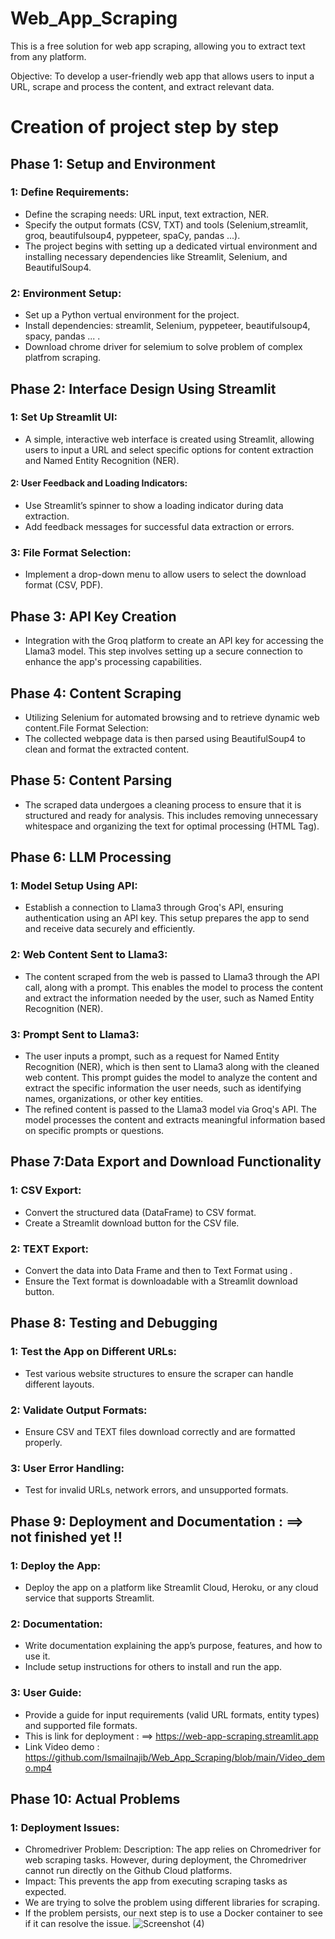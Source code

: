 # Web_App_Scraping
This is a free solution for web app scraping, allowing you to extract text from any platform.


Objective: To develop a user-friendly web app that allows users to input a URL, scrape and process the content, and extract relevant data. 

# Creation of project step by step

## Phase 1: Setup and Environment
### 1: Define Requirements:
* Define the scraping needs: URL input, text extraction, NER.
* Specify the output formats (CSV, TXT) and tools (Selenium,streamlit, groq, beautifulsoup4, pyppeteer, spaCy, pandas ...).
* The project begins with setting up a dedicated virtual environment and installing necessary dependencies like Streamlit, Selenium, and BeautifulSoup4.
### 2: Environment Setup:
* Set up a Python vertual environment for the project.
* Install dependencies: streamlit, Selenium, pyppeteer, beautifulsoup4, spacy, pandas ... .
* Download chrome driver for selemium to solve problem of complex platfrom scraping.
## Phase 2: Interface Design Using Streamlit

### 1: Set Up Streamlit UI:   
* A simple, interactive web interface is created using Streamlit, allowing users to input a URL and select specific options for content extraction and Named Entity Recognition (NER).
#### 2: User Feedback and Loading Indicators:
* Use Streamlit’s spinner to show a loading indicator during data extraction.
* Add feedback messages for successful data extraction or errors.

### 3: File Format Selection:
* Implement a drop-down menu to allow users to select the download format (CSV, PDF).
## Phase 3: API Key Creation
* Integration with the Groq platform to create an API key for accessing the Llama3 model. This step involves setting up a secure connection to enhance the app's processing capabilities.
## Phase 4: Content Scraping
* Utilizing Selenium for automated browsing and to retrieve dynamic web content.File Format Selection:
* The collected webpage data is then parsed using BeautifulSoup4 to clean and format the extracted content.
## Phase 5: Content Parsing
* The scraped data undergoes a cleaning process to ensure that it is structured and ready for analysis. This includes removing unnecessary whitespace and organizing the text for optimal processing (HTML Tag).
## Phase 6: LLM Processing
### 1: Model Setup Using API:
* Establish a connection to Llama3 through Groq's API, ensuring authentication using an API key. This setup prepares the app to send and receive data securely and efficiently.
### 2: Web Content Sent to Llama3:
* The content scraped from the web is passed to Llama3 through the API call, along with a prompt. This enables the model to process the content and extract the information needed by the user, such as Named Entity Recognition (NER).
### 3: Prompt Sent to Llama3:
* The user inputs a prompt, such as a request for Named Entity Recognition (NER), which is then sent to Llama3 along with the cleaned web content. This prompt guides the model to analyze the content and extract the specific information the user needs, such as identifying names, organizations, or other key entities.
* The refined content is passed to the Llama3 model via Groq's API. The model processes the content and extracts meaningful information based on specific prompts or questions.
## Phase 7:Data Export and Download Functionality
### 1: CSV Export:
* Convert the structured data (DataFrame) to CSV format.
* Create a Streamlit download button for the CSV file.
### 2: TEXT Export:
* Convert the data into Data Frame  and then to Text Format using .
* Ensure the Text format  is downloadable with a Streamlit download button.
## Phase 8: Testing and Debugging
### 1: Test the App on Different URLs:
* Test various website structures to ensure the scraper can handle different layouts.
### 2: Validate Output Formats:
* Ensure CSV and TEXT files download correctly and are formatted properly.
### 3: User Error Handling:
* Test for invalid URLs, network errors, and unsupported formats.
## Phase 9: Deployment and Documentation : ==> not finished yet !!
### 1: Deploy the App: 
* Deploy the app on a platform like Streamlit Cloud, Heroku, or any cloud service that supports Streamlit.
### 2: Documentation:
* Write documentation explaining the app’s purpose, features, and how to use it.
* Include setup instructions for others to install and run the app.
### 3: User Guide:
* Provide a guide for input requirements (valid URL formats, entity types) and supported file formats.
* This is link for deployment : ==>  https://web-app-scraping.streamlit.app
* Link Video demo :  https://github.com/Ismailnajib/Web_App_Scraping/blob/main/Video_demo.mp4
## Phase 10: Actual Problems
### 1: Deployment Issues:
* Chromedriver Problem: Description: The app relies on Chromedriver for web scraping tasks. However, during deployment, the Chromedriver cannot run directly on the Github Cloud platforms.
* Impact: This prevents the app from executing scraping tasks as expected.
* We are trying to solve the problem using different libraries for scraping.
* If the problem persists, our next step is to use a Docker container to see if it can resolve the issue.
![Screenshot (4)](https://github.com/user-attachments/assets/2cedb44f-cec1-467c-9345-f1ace9216cda)

  
